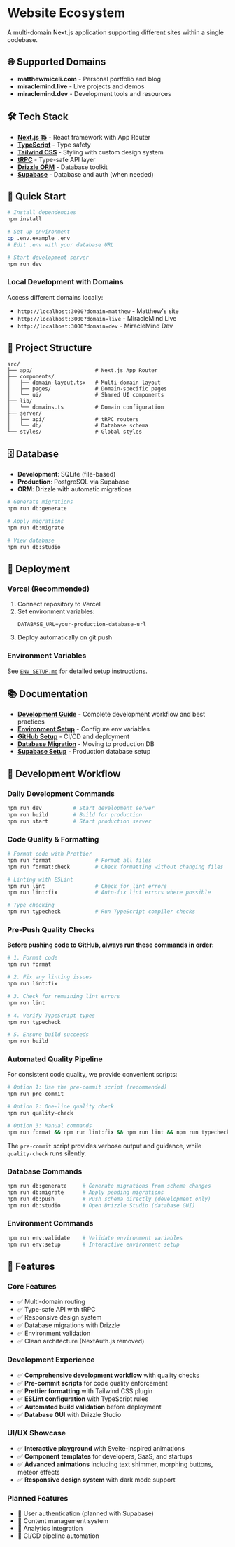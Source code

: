 # Website Ecosystem

A multi-domain Next.js application supporting different sites within a single codebase.

## 🌐 Supported Domains

- **matthewmiceli.com** - Personal portfolio and blog
- **miraclemind.live** - Live projects and demos
- **miraclemind.dev** - Development tools and resources

## 🛠️ Tech Stack

- **[Next.js 15](https://nextjs.org)** - React framework with App Router
- **[TypeScript](https://typescriptlang.org)** - Type safety
- **[Tailwind CSS](https://tailwindcss.com)** - Styling with custom design system
- **[tRPC](https://trpc.io)** - Type-safe API layer
- **[Drizzle ORM](https://orm.drizzle.team)** - Database toolkit
- **[Supabase](https://supabase.com)** - Database and auth (when needed)

## 🚀 Quick Start

```bash
# Install dependencies
npm install

# Set up environment
cp .env.example .env
# Edit .env with your database URL

# Start development server
npm run dev
```

### Local Development with Domains

Access different domains locally:

- `http://localhost:3000?domain=matthew` - Matthew's site
- `http://localhost:3000?domain=live` - MiracleMind Live
- `http://localhost:3000?domain=dev` - MiracleMind Dev

## 📁 Project Structure

```
src/
├── app/                    # Next.js App Router
├── components/
│   ├── domain-layout.tsx   # Multi-domain layout
│   ├── pages/              # Domain-specific pages
│   └── ui/                 # Shared UI components
├── lib/
│   └── domains.ts          # Domain configuration
├── server/
│   ├── api/                # tRPC routers
│   └── db/                 # Database schema
└── styles/                 # Global styles
```

## 🗄️ Database

- **Development**: SQLite (file-based)
- **Production**: PostgreSQL via Supabase
- **ORM**: Drizzle with automatic migrations

```bash
# Generate migrations
npm run db:generate

# Apply migrations
npm run db:migrate

# View database
npm run db:studio
```

## 🚀 Deployment

### Vercel (Recommended)

1. Connect repository to Vercel
2. Set environment variables:
   ```
   DATABASE_URL=your-production-database-url
   ```
3. Deploy automatically on git push

### Environment Variables

See [`ENV_SETUP.md`](./ENV_SETUP.md) for detailed setup instructions.

## 📚 Documentation

- **[Development Guide](./DEVELOPMENT.md)** - Complete development workflow and best practices
- **[Environment Setup](./ENV_SETUP.md)** - Configure env variables
- **[GitHub Setup](./GITHUB_SETUP.md)** - CI/CD and deployment
- **[Database Migration](./DATABASE_MIGRATION.md)** - Moving to production DB
- **[Supabase Setup](./SUPABASE_SETUP.md)** - Production database setup

## 🔧 Development Workflow

### Daily Development Commands

```bash
npm run dev          # Start development server
npm run build        # Build for production
npm run start        # Start production server
```

### Code Quality & Formatting

```bash
# Format code with Prettier
npm run format              # Format all files
npm run format:check        # Check formatting without changing files

# Linting with ESLint
npm run lint                # Check for lint errors
npm run lint:fix            # Auto-fix lint errors where possible

# Type checking
npm run typecheck           # Run TypeScript compiler checks
```

### Pre-Push Quality Checks

**Before pushing code to GitHub, always run these commands in order:**

```bash
# 1. Format code
npm run format

# 2. Fix any linting issues
npm run lint:fix

# 3. Check for remaining lint errors
npm run lint

# 4. Verify TypeScript types
npm run typecheck

# 5. Ensure build succeeds
npm run build
```

### Automated Quality Pipeline

For consistent code quality, we provide convenient scripts:

```bash
# Option 1: Use the pre-commit script (recommended)
npm run pre-commit

# Option 2: One-line quality check
npm run quality-check

# Option 3: Manual commands
npm run format && npm run lint:fix && npm run lint && npm run typecheck && npm run build
```

The `pre-commit` script provides verbose output and guidance, while `quality-check` runs silently.

### Database Commands

```bash
npm run db:generate     # Generate migrations from schema changes
npm run db:migrate      # Apply pending migrations
npm run db:push         # Push schema directly (development only)
npm run db:studio       # Open Drizzle Studio (database GUI)
```

### Environment Commands

```bash
npm run env:validate    # Validate environment variables
npm run env:setup       # Interactive environment setup
```

## 🎯 Features

### Core Features

- ✅ Multi-domain routing
- ✅ Type-safe API with tRPC
- ✅ Responsive design system
- ✅ Database migrations with Drizzle
- ✅ Environment validation
- ✅ Clean architecture (NextAuth.js removed)

### Development Experience

- ✅ **Comprehensive development workflow** with quality checks
- ✅ **Pre-commit scripts** for code quality enforcement
- ✅ **Prettier formatting** with Tailwind CSS plugin
- ✅ **ESLint configuration** with TypeScript rules
- ✅ **Automated build validation** before deployment
- ✅ **Database GUI** with Drizzle Studio

### UI/UX Showcase

- ✅ **Interactive playground** with Svelte-inspired animations
- ✅ **Component templates** for developers, SaaS, and startups
- ✅ **Advanced animations** including text shimmer, morphing buttons, meteor effects
- ✅ **Responsive design system** with dark mode support

### Planned Features

- 🚧 User authentication (planned with Supabase)
- 🚧 Content management system
- 🚧 Analytics integration
- 🚧 CI/CD pipeline automation
